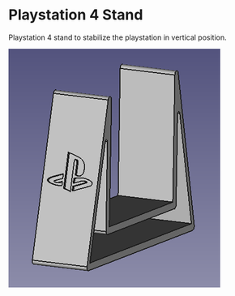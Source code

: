 # Playstation 4 Stand

Playstation 4 stand to stabilize the playstation in vertical position.

![PS4 stand](./pictures/ps4-stand.png)

